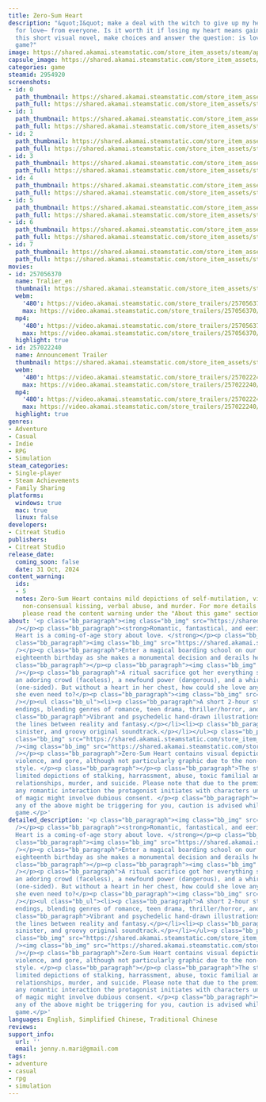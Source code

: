 ```yaml
---
title: Zero-Sum Heart
description: "&quot;I&quot; make a deal with the witch to give up my heart, in exchange
  for love— from everyone. Is it worth it if losing my heart means gaining *his*?———————————————————————In
  this short visual novel, make choices and answer the question: is love a zero-sum
  game?"
image: https://shared.akamai.steamstatic.com/store_item_assets/steam/apps/2954920/header.jpg?t=1730426460
capsule_image: https://shared.akamai.steamstatic.com/store_item_assets/steam/apps/2954920/capsule_231x87.jpg?t=1730426460
categories: game
steamid: 2954920
screenshots:
- id: 0
  path_thumbnail: https://shared.akamai.steamstatic.com/store_item_assets/steam/apps/2954920/ss_df8dec7de439b91678a938aad4a28506d3d54685.600x338.jpg?t=1730426460
  path_full: https://shared.akamai.steamstatic.com/store_item_assets/steam/apps/2954920/ss_df8dec7de439b91678a938aad4a28506d3d54685.1920x1080.jpg?t=1730426460
- id: 1
  path_thumbnail: https://shared.akamai.steamstatic.com/store_item_assets/steam/apps/2954920/ss_077af1ba2d74d1138ebac375b585f56db241aa22.600x338.jpg?t=1730426460
  path_full: https://shared.akamai.steamstatic.com/store_item_assets/steam/apps/2954920/ss_077af1ba2d74d1138ebac375b585f56db241aa22.1920x1080.jpg?t=1730426460
- id: 2
  path_thumbnail: https://shared.akamai.steamstatic.com/store_item_assets/steam/apps/2954920/ss_fbaf97ea216d9d25d3fad9c8e8dd8b0b91e8f2e8.600x338.jpg?t=1730426460
  path_full: https://shared.akamai.steamstatic.com/store_item_assets/steam/apps/2954920/ss_fbaf97ea216d9d25d3fad9c8e8dd8b0b91e8f2e8.1920x1080.jpg?t=1730426460
- id: 3
  path_thumbnail: https://shared.akamai.steamstatic.com/store_item_assets/steam/apps/2954920/ss_682ba357504f98ce773a78ddb219ba0a13e45051.600x338.jpg?t=1730426460
  path_full: https://shared.akamai.steamstatic.com/store_item_assets/steam/apps/2954920/ss_682ba357504f98ce773a78ddb219ba0a13e45051.1920x1080.jpg?t=1730426460
- id: 4
  path_thumbnail: https://shared.akamai.steamstatic.com/store_item_assets/steam/apps/2954920/ss_7d52e44c61661410f5a23cf3b075a1a558fa40a6.600x338.jpg?t=1730426460
  path_full: https://shared.akamai.steamstatic.com/store_item_assets/steam/apps/2954920/ss_7d52e44c61661410f5a23cf3b075a1a558fa40a6.1920x1080.jpg?t=1730426460
- id: 5
  path_thumbnail: https://shared.akamai.steamstatic.com/store_item_assets/steam/apps/2954920/ss_40f2ff124b2af88c623af2208df68d70bc061d92.600x338.jpg?t=1730426460
  path_full: https://shared.akamai.steamstatic.com/store_item_assets/steam/apps/2954920/ss_40f2ff124b2af88c623af2208df68d70bc061d92.1920x1080.jpg?t=1730426460
- id: 6
  path_thumbnail: https://shared.akamai.steamstatic.com/store_item_assets/steam/apps/2954920/ss_28039cba1dde2747c3f80fc43125c3ba3301f011.600x338.jpg?t=1730426460
  path_full: https://shared.akamai.steamstatic.com/store_item_assets/steam/apps/2954920/ss_28039cba1dde2747c3f80fc43125c3ba3301f011.1920x1080.jpg?t=1730426460
- id: 7
  path_thumbnail: https://shared.akamai.steamstatic.com/store_item_assets/steam/apps/2954920/ss_1ece6302fb2871e47f461babc87f6d8c8f7f538a.600x338.jpg?t=1730426460
  path_full: https://shared.akamai.steamstatic.com/store_item_assets/steam/apps/2954920/ss_1ece6302fb2871e47f461babc87f6d8c8f7f538a.1920x1080.jpg?t=1730426460
movies:
- id: 257056370
  name: Tralier_en
  thumbnail: https://shared.akamai.steamstatic.com/store_item_assets/steam/apps/257056370/movie.293x165.jpg?t=1729823828
  webm:
    '480': https://video.akamai.steamstatic.com/store_trailers/257056370/movie480_vp9.webm?t=1729823828
    max: https://video.akamai.steamstatic.com/store_trailers/257056370/movie_max_vp9.webm?t=1729823828
  mp4:
    '480': https://video.akamai.steamstatic.com/store_trailers/257056370/movie480.mp4?t=1729823828
    max: https://video.akamai.steamstatic.com/store_trailers/257056370/movie_max.mp4?t=1729823828
  highlight: true
- id: 257022240
  name: Announcement Trailer
  thumbnail: https://shared.akamai.steamstatic.com/store_item_assets/steam/apps/257022240/movie.293x165.jpg?t=1717141908
  webm:
    '480': https://video.akamai.steamstatic.com/store_trailers/257022240/movie480_vp9.webm?t=1717141908
    max: https://video.akamai.steamstatic.com/store_trailers/257022240/movie_max_vp9.webm?t=1717141908
  mp4:
    '480': https://video.akamai.steamstatic.com/store_trailers/257022240/movie480.mp4?t=1717141908
    max: https://video.akamai.steamstatic.com/store_trailers/257022240/movie_max.mp4?t=1717141908
  highlight: true
genres:
- Adventure
- Casual
- Indie
- RPG
- Simulation
steam_categories:
- Single-player
- Steam Achievements
- Family Sharing
platforms:
  windows: true
  mac: true
  linux: false
developers:
- Citreat Studio
publishers:
- Citreat Studio
release_date:
  coming_soon: false
  date: 31 Oct, 2024
content_warning:
  ids:
  - 5
  notes: Zero-Sum Heart contains mild depictions of self-mutilation, violence, harassment,
    non-consensual kissing, verbal abuse, and murder. For more details and context,
    please read the content warning under the "About this game" section above.
about: '<p class="bb_paragraph"><img class="bb_img" src="https://shared.akamai.steamstatic.com/store_item_assets/steam/apps/2954920/extras/GIF1S.gif?t=1730426460"
  /></p><p class="bb_paragraph"><strong>Romantic, fantastical, and eerie, Zero-Sum
  Heart is a coming-of-age story about love. </strong></p><p class="bb_paragraph"></p><p
  class="bb_paragraph"><img class="bb_img" src="https://shared.akamai.steamstatic.com/store_item_assets/steam/apps/2954920/extras/GIF1-2.gif?t=1730426460"
  /></p><p class="bb_paragraph">Enter a magical boarding school on our protagonist''s
  eighteenth birthday as she makes a monumental decision and derails her life. </p><p
  class="bb_paragraph"></p><p class="bb_paragraph"><img class="bb_img" src="https://shared.akamai.steamstatic.com/store_item_assets/steam/apps/2954920/extras/GIF7S.gif?t=1730426460"
  /></p><p class="bb_paragraph">A ritual sacrifice got her everything she ever wanted:
  an adoring crowd (faceless), a newfound power (dangerous), and a whirlwind romance
  (one-sided). But without a heart in her chest, how could she love anyone back? Does
  she even need to?</p><p class="bb_paragraph"><img class="bb_img" src="https://shared.akamai.steamstatic.com/store_item_assets/steam/apps/2954920/extras/GIF2-2.gif?t=1730426460"
  /></p><ul class="bb_ul"><li><p class="bb_paragraph">A short 2-hour story with multiple
  endings, blending genres of romance, teen drama, thriller/horror, and magical realism.</p></li><li><p
  class="bb_paragraph">Vibrant and psychedelic hand-drawn illustrations that blur
  the lines between reality and fantasy.</p></li><li><p class="bb_paragraph">A witchy,
  sinister, and groovy original soundtrack.</p></li></ul><p class="bb_paragraph"><img
  class="bb_img" src="https://shared.akamai.steamstatic.com/store_item_assets/steam/apps/2954920/extras/GIF6S.gif?t=1730426460"
  /><img class="bb_img" src="https://shared.akamai.steamstatic.com/store_item_assets/steam/apps/2954920/extras/GIF3-3.gif?t=1730426460"
  /></p><p class="bb_paragraph">Zero-Sum Heart contains visual depictions of self-mutilation,
  violence, and gore, although not particularly graphic due to the non-realistic art
  style. </p><p class="bb_paragraph"></p><p class="bb_paragraph">The story also contains
  limited depictions of stalking, harrassment, abuse, toxic familial and romantic
  relationships, murder, and suicide. Please note that due to the premise of the story,
  any romantic interaction the protagonist initiates with characters under the influence
  of magic might involve dubious consent. </p><p class="bb_paragraph"></p><p class="bb_paragraph">If
  any of the above might be triggering for you, caution is advised while playing the
  game.</p>'
detailed_description: '<p class="bb_paragraph"><img class="bb_img" src="https://shared.akamai.steamstatic.com/store_item_assets/steam/apps/2954920/extras/GIF1S.gif?t=1730426460"
  /></p><p class="bb_paragraph"><strong>Romantic, fantastical, and eerie, Zero-Sum
  Heart is a coming-of-age story about love. </strong></p><p class="bb_paragraph"></p><p
  class="bb_paragraph"><img class="bb_img" src="https://shared.akamai.steamstatic.com/store_item_assets/steam/apps/2954920/extras/GIF1-2.gif?t=1730426460"
  /></p><p class="bb_paragraph">Enter a magical boarding school on our protagonist''s
  eighteenth birthday as she makes a monumental decision and derails her life. </p><p
  class="bb_paragraph"></p><p class="bb_paragraph"><img class="bb_img" src="https://shared.akamai.steamstatic.com/store_item_assets/steam/apps/2954920/extras/GIF7S.gif?t=1730426460"
  /></p><p class="bb_paragraph">A ritual sacrifice got her everything she ever wanted:
  an adoring crowd (faceless), a newfound power (dangerous), and a whirlwind romance
  (one-sided). But without a heart in her chest, how could she love anyone back? Does
  she even need to?</p><p class="bb_paragraph"><img class="bb_img" src="https://shared.akamai.steamstatic.com/store_item_assets/steam/apps/2954920/extras/GIF2-2.gif?t=1730426460"
  /></p><ul class="bb_ul"><li><p class="bb_paragraph">A short 2-hour story with multiple
  endings, blending genres of romance, teen drama, thriller/horror, and magical realism.</p></li><li><p
  class="bb_paragraph">Vibrant and psychedelic hand-drawn illustrations that blur
  the lines between reality and fantasy.</p></li><li><p class="bb_paragraph">A witchy,
  sinister, and groovy original soundtrack.</p></li></ul><p class="bb_paragraph"><img
  class="bb_img" src="https://shared.akamai.steamstatic.com/store_item_assets/steam/apps/2954920/extras/GIF6S.gif?t=1730426460"
  /><img class="bb_img" src="https://shared.akamai.steamstatic.com/store_item_assets/steam/apps/2954920/extras/GIF3-3.gif?t=1730426460"
  /></p><p class="bb_paragraph">Zero-Sum Heart contains visual depictions of self-mutilation,
  violence, and gore, although not particularly graphic due to the non-realistic art
  style. </p><p class="bb_paragraph"></p><p class="bb_paragraph">The story also contains
  limited depictions of stalking, harrassment, abuse, toxic familial and romantic
  relationships, murder, and suicide. Please note that due to the premise of the story,
  any romantic interaction the protagonist initiates with characters under the influence
  of magic might involve dubious consent. </p><p class="bb_paragraph"></p><p class="bb_paragraph">If
  any of the above might be triggering for you, caution is advised while playing the
  game.</p>'
languages: English, Simplified Chinese, Traditional Chinese
reviews:
support_info:
  url: ''
  email: jenny.n.mari@gmail.com
tags:
- adventure
- casual
- rpg
- simulation
---
```


